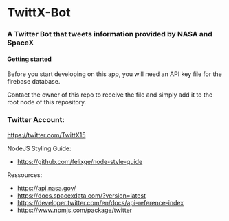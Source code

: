# TwittX-Bot

### A Twitter Bot that tweets information provided by NASA and SpaceX

#### Getting started
Before you start developing on this app, you will need an API key file for the firebase database.

Contact the owner of this repo to receive the file and simply add it to the root node of this repository.

### Twitter Account:
https://twitter.com/TwittX15


NodeJS Styling Guide:
* https://github.com/felixge/node-style-guide

Ressources:
* https://api.nasa.gov/
* https://docs.spacexdata.com/?version=latest
* https://developer.twitter.com/en/docs/api-reference-index
* https://www.npmjs.com/package/twitter
